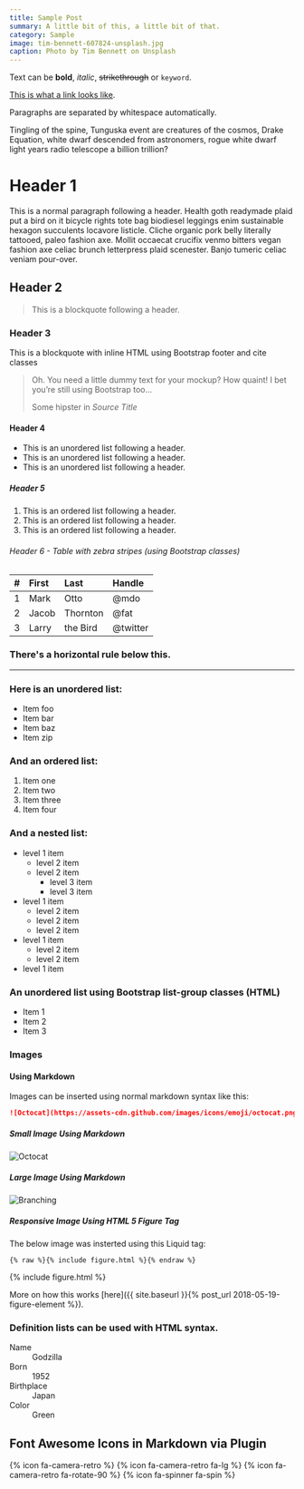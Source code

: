 ```yaml
---
title: Sample Post
summary: A little bit of this, a little bit of that.
category: Sample
image: tim-bennett-607824-unsplash.jpg
caption: Photo by Tim Bennett on Unsplash
---
```


Text can be **bold**, _italic_, ~~strikethrough~~ or `keyword`.

[This is what a link looks like](#).

Paragraphs are separated by whitespace automatically.

Tingling of the spine, Tunguska event are creatures of the cosmos, Drake Equation, white dwarf descended from astronomers, rogue white dwarf light years radio telescope a billion trillion?

# Header 1

This is a normal paragraph following a header. Health goth readymade plaid put a bird on it bicycle rights tote bag biodiesel leggings enim sustainable hexagon succulents locavore listicle. Cliche organic pork belly literally tattooed, paleo fashion axe. Mollit occaecat crucifix venmo bitters vegan fashion axe celiac brunch letterpress plaid scenester. Banjo tumeric celiac veniam pour-over.

## Header 2

> This is a blockquote following a header.

### Header 3

This is a blockquote with inline HTML using Bootstrap footer and cite classes

<blockquote class="blockquote">
  <p class="mb-0">Oh. You need a little dummy text for your mockup? How quaint!  I bet you’re still using Bootstrap too…</p>
  <footer class="blockquote-footer">Some hipster in <cite title="Source Title">Source Title</cite></footer>
</blockquote>

#### Header 4

* This is an unordered list following a header.
* This is an unordered list following a header.
* This is an unordered list following a header.

##### Header 5

1.  This is an ordered list following a header.
2.  This is an ordered list following a header.
3.  This is an ordered list following a header.

###### Header 6 - Table with zebra stripes (using Bootstrap classes)

| #   | First | Last     | Handle   |
| :-- | :---- | :------- | :------- |
| 1   | Mark  | Otto     | @mdo     |
| 2   | Jacob | Thornton | @fat     |
| 3   | Larry | the Bird | @twitter |

### There's a horizontal rule below this.

---

### Here is an unordered list:

* Item foo
* Item bar
* Item baz
* Item zip

### And an ordered list:

1.  Item one
1.  Item two
1.  Item three
1.  Item four

### And a nested list:

* level 1 item
  * level 2 item
  * level 2 item
    * level 3 item
    * level 3 item
* level 1 item
  * level 2 item
  * level 2 item
  * level 2 item
* level 1 item
  * level 2 item
  * level 2 item
* level 1 item

### An unordered list using Bootstrap list-group classes (HTML)

<ul class="list-group list-group-flush px-5 py-3">
  <li class="list-group-item">Item 1</li>
  <li class="list-group-item">Item 2</li>
  <li class="list-group-item">Item 3</li>
</ul>

### Images

#### Using Markdown

Images can be inserted using normal markdown syntax like this:

```markdown
![Octocat](https://assets-cdn.github.com/images/icons/emoji/octocat.png)
```

##### Small Image Using Markdown

![Octocat](https://assets-cdn.github.com/images/icons/emoji/octocat.png)

##### Large Image Using Markdown

![Branching](https://guides.github.com/activities/hello-world/branching.png)

##### Responsive Image Using HTML 5 Figure Tag

The below image was insterted using this Liquid tag:

```liquid
{% raw %}{% include figure.html %}{% endraw %}
```

{% include figure.html %}

More on how this works [here]({{ site.baseurl }}{% post_url 2018-05-19-figure-element %}).

### Definition lists can be used with HTML syntax.

<dl>
<dt>Name</dt>
<dd>Godzilla</dd>
<dt>Born</dt>
<dd>1952</dd>
<dt>Birthplace</dt>
<dd>Japan</dd>
<dt>Color</dt>
<dd>Green</dd>
</dl>

## Font Awesome Icons in Markdown via Plugin

{% icon fa-camera-retro %}
{% icon fa-camera-retro fa-lg %}
{% icon fa-camera-retro fa-rotate-90 %}
{% icon fa-spinner fa-spin %}
